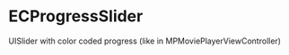 ECProgressSlider
================

UISlider with color coded progress (like in MPMoviePlayerViewController)